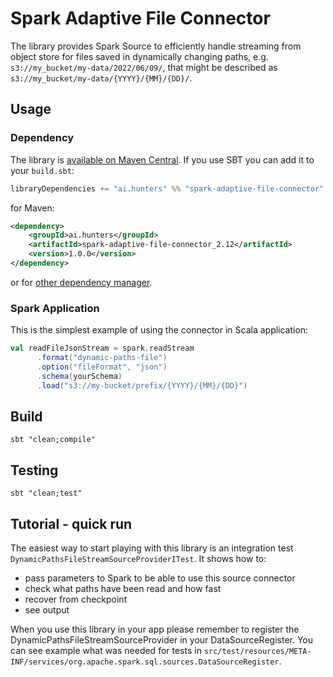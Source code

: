 # Spark Adaptive File Connector

The library provides Spark Source to efficiently handle streaming from object store for files saved in dynamically changing paths, 
e.g. `s3://my_bucket/my-data/2022/06/09/`, that might be described as `s3://my_bucket/my-data/{YYYY}/{MM}/{DD}/`.

## Usage

### Dependency

The library is [available on Maven Central](https://mvnrepository.com/artifact/ai.hunters/spark-adaptive-file-connector_2.12). 
If you use SBT you can add it to your `build.sbt`:
```sbt 
libraryDependencies += "ai.hunters" %% "spark-adaptive-file-connector" % "1.0.0"
```
for Maven:
```xml 
<dependency>
    <groupId>ai.hunters</groupId>
    <artifactId>spark-adaptive-file-connector_2.12</artifactId>
    <version>1.0.0</version>
</dependency>
```
or for [other dependency manager](https://mvnrepository.com/artifact/ai.hunters/spark-adaptive-file-connector_2.12/1.0.0).

### Spark Application
This is the simplest example of using the connector in Scala application:
```scala 
val readFileJsonStream = spark.readStream
      .format("dynamic-paths-file")
      .option("fileFormat", "json")
      .schema(yourSchema)
      .load("s3://my-bucket/prefix/{YYYY}/{MM}/{DD}")
```

## Build

    sbt "clean;compile"

## Testing

    sbt "clean;test"

## Tutorial - quick run

The easiest way to start playing with this library is an integration test `DynamicPathsFileStreamSourceProviderITest`. 
It shows how to:
* pass parameters to Spark to be able to use this source connector 
* check what paths have been read and how fast
* recover from checkpoint
* see output

When you use this library in your app please remember to register 
the DynamicPathsFileStreamSourceProvider in your DataSourceRegister. You can see example what was needed for tests in 
`src/test/resources/META-INF/services/org.apache.spark.sql.sources.DataSourceRegister`.